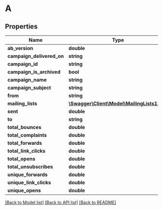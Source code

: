 # A

## Properties
Name | Type | Description | Notes
------------ | ------------- | ------------- | -------------
**ab_version** | **double** |  | [optional] 
**campaign_delivered_on** | **string** |  | [optional] 
**campaign_id** | **string** |  | [optional] 
**campaign_is_archived** | **bool** |  | [optional] 
**campaign_name** | **string** |  | [optional] 
**campaign_subject** | **string** |  | [optional] 
**from** | **string** |  | [optional] 
**mailing_lists** | [**\Swagger\Client\Model\MailingLists134[]**](MailingLists134.md) |  | [optional] 
**sent** | **double** |  | [optional] 
**to** | **string** |  | [optional] 
**total_bounces** | **double** |  | [optional] 
**total_complaints** | **double** |  | [optional] 
**total_forwards** | **double** |  | [optional] 
**total_link_clicks** | **double** |  | [optional] 
**total_opens** | **double** |  | [optional] 
**total_unsubscribes** | **double** |  | [optional] 
**unique_forwards** | **double** |  | [optional] 
**unique_link_clicks** | **double** |  | [optional] 
**unique_opens** | **double** |  | [optional] 

[[Back to Model list]](../README.md#documentation-for-models) [[Back to API list]](../README.md#documentation-for-api-endpoints) [[Back to README]](../README.md)


